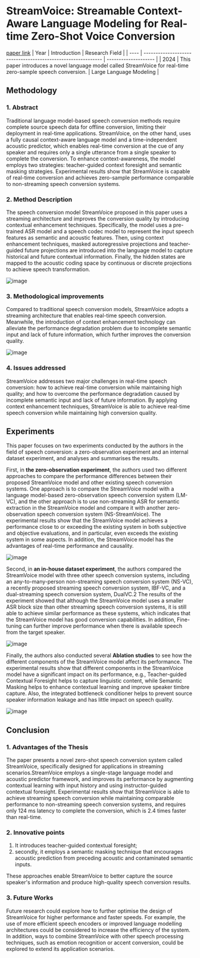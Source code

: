 # StreamVoice: Streamable Context-Aware Language Modeling for Real-time Zero-Shot Voice Conversion
[paper link](https://arxiv.org/pdf/2401.11053) 
| Year | Introduction                                                         | Research Field                 |
| ---- | ------------------------------------------------------------ | -------------------- |
| 2024 | This paper introduces a novel language model called StreamVoice for real-time zero-sample speech conversion.          |    Large Language Modeling      |

## Methodology

### 1. Abstract
Traditional language model-based speech conversion methods require complete source speech data for offline conversion, limiting their deployment in real-time applications. StreamVoice, on the other hand, uses a fully causal context-aware language model and a time-independent acoustic predictor, which enables real-time conversion at the cue of any speaker and requires only a single utterance from a single speaker to complete the conversion. To enhance context-awareness, the model employs two strategies: teacher-guided context foresight and semantic masking strategies. Experimental results show that StreamVoice is capable of real-time conversion and achieves zero-sample performance comparable to non-streaming speech conversion systems.

### 2. Method Description 
The speech conversion model StreamVoice proposed in this paper uses a streaming architecture and improves the conversion quality by introducing contextual enhancement techniques. Specifically, the model uses a pre-trained ASR model and a speech codec model to represent the input speech features as semantic and acoustic features. Then, using context enhancement techniques, masked autoregressive projections and teacher-guided future projections are introduced into the language model to capture historical and future contextual information. Finally, the hidden states are mapped to the acoustic coding space by continuous or discrete projections to achieve speech transformation.

![image](https://github.com/user-attachments/assets/eee0f3f1-1472-42c7-8f77-dd910e45d6ff)

### 3. Methodological improvements
Compared to traditional speech conversion models, StreamVoice adopts a streaming architecture that enables real-time speech conversion. Meanwhile, the introduction of context enhancement technology can alleviate the performance degradation problem due to incomplete semantic input and lack of future information, which further improves the conversion quality.

![image](https://github.com/user-attachments/assets/70bf8dbf-00bc-4d54-9fa4-f3caa99cd469)

### 4. Issues addressed 
StreamVoice addresses two major challenges in real-time speech conversion: how to achieve real-time conversion while maintaining high quality; and how to overcome the performance degradation caused by incomplete semantic input and lack of future information. By applying context enhancement techniques, StreamVoice is able to achieve real-time speech conversion while maintaining high conversion quality.

## Experiments
This paper focuses on two experiments conducted by the authors in the field of speech conversion: a zero-observation experiment and an internal dataset experiment, and analyses and summarises the results.

First, in **the zero-observation experiment**, the authors used two different approaches to compare the performance differences between their proposed StreamVoice model and other existing speech conversion systems. One approach is to compare the StreamVoice model with a language model-based zero-observation speech conversion system (LM-VC), and the other approach is to use non-streaming ASR for semantic extraction in the StreamVoice model and compare it with another zero-observation speech conversion system (NS-StreamVoice). The experimental results show that the StreamVoice model achieves a performance close to or exceeding the existing system in both subjective and objective evaluations, and in particular, even exceeds the existing system in some aspects. In addition, the StreamVoice model has the advantages of real-time performance and causality.

![image](https://github.com/user-attachments/assets/6a182453-a4c0-48b2-b68b-51eb541c56aa)

Second, in **an in-house dataset experiment**, the authors compared the StreamVoice model with three other speech conversion systems, including an any-to-many-person non-streaming speech conversion system (NS-VC), a recently proposed streaming speech conversion system, IBF-VC, and a dual-streaming speech conversion system, DualVC.2 The results of the experiment showed that although the StreamVoice model uses a smaller ASR block size than other streaming speech conversion systems, it is still able to achieve similar performance as these systems, which indicates that the StreamVoice model has good conversion capabilities. In addition, Fine-tuning can further improve performance when there is available speech from the target speaker.

![image](https://github.com/user-attachments/assets/42bc997f-e190-4da5-a8ea-6c24246f9756)

Finally, the authors also conducted several **Ablation studies** to see how the different components of the StreamVoice model affect its performance. The experimental results show that different components in the StreamVoice model have a significant impact on its performance, e.g., Teacher-guided Contextual Foresight helps to capture linguistic content, while Semantic Masking helps to enhance contextual learning and improve speaker timbre capture. Also, the integrated bottleneck conditioner helps to prevent source speaker information leakage and has little impact on speech quality.

![image](https://github.com/user-attachments/assets/07b8ace9-2da0-42ad-8000-55c511b07162)
 
## Conclusion

### 1. Advantages of the Thesis
The paper presents a novel zero-shot speech conversion system called StreamVoice, specifically designed for applications in streaming scenarios.StreamVoice employs a single-stage language model and acoustic predictor framework, and improves its performance by augmenting contextual learning with input history and using instructor-guided contextual foresight. Experimental results show that StreamVoice is able to achieve streaming speech conversion while maintaining comparable performance to non-streaming speech conversion systems, and requires only 124 ms latency to complete the conversion, which is 2.4 times faster than real-time.

### 2. Innovative points
  1. It introduces teacher-guided contextual foresight;
  2. secondly, it employs a semantic masking technique that encourages acoustic prediction from preceding acoustic and contaminated semantic inputs.
  
  These approaches enable StreamVoice to better capture the source speaker's information and produce high-quality speech conversion results. 
  
### 3. Future Works
Future research could explore how to further optimise the design of StreamVoice for higher performance and faster speeds. For example, the use of more efficient speech encoders or improved language modelling architectures could be considered to increase the efficiency of the system. In addition, ways to combine StreamVoice with other speech processing techniques, such as emotion recognition or accent conversion, could be explored to extend its application scenarios.  
